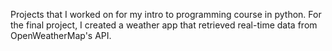 Projects that I worked on for my intro to programming course in python. For the final project, I created a weather app that retrieved real-time data from OpenWeatherMap's API.
